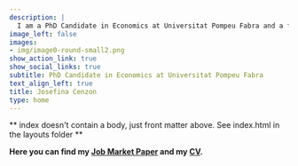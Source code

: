```yaml
---
description: |
  I am a PhD Candidate in Economics at Universitat Pompeu Fabra and a fellow of <a href='https://becarios.fundacionlacaixa.org/es/josefina-cenzon--B005239' target="_blank" rel="noopener noreferrer">'la Caixa' Foundation</a>. <br><br> I will be joining <a href='https://finance.unibocconi.eu/' target="_blank" rel="noopener noreferrer">Bocconi University</a> as an Assistant Professor of Finance and <a href='https://www.unicreditgroup.eu/en/microsites/unicreditfoundation/about-us.html' target="_blank" rel="noopener noreferrer">UniCredit Foundation Fellow</a> in September 2024. <br><br><br><b>Research interests:</b> Macroeconomics, Finance, and Behavioral Economics.<br><br>
image_left: false
images:
- img/image0-round-small2.png
show_action_link: true
show_social_links: true
subtitle: PhD Candidate in Economics at Universitat Pompeu Fabra
text_align_left: true
title: Josefina Cenzon
type: home
---
```


** index doesn't contain a body, just front matter above.
See index.html in the layouts folder **

**Here you can find my <a href='/pdf/JMP_Cenzon.pdf'>Job Market Paper</a> and my <a href="/cv/cv_cenzon.pdf">CV</a>.<br>**


